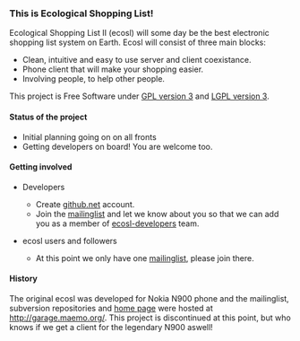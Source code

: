 
### This is Ecological Shopping List!

Ecological Shopping List II (ecosl) will some day be the best electronic shopping list
system on Earth. Ecosl will consist of three main blocks:

* Clean, intuitive and easy to use server and client coexistance.
* Phone client that will make your shopping easier.
* Involving people, to help other people.

This project is Free Software under [GPL version 3](http://www.gnu.org/licenses/gpl.txt) and
[LGPL version 3](http://www.gnu.org/licenses/lgpl.txt).


#### Status of the project

* Initial planning going on on all fronts
* Getting developers on board! You are welcome too.


#### Getting involved

* Developers
  * Create [github.net](https://github.com/account) account.
  * Join the [mailinglist](https://sse.fi/mailman/listinfo/ecosl) and let we know about you so that we can add you as a member of [ecosl-developers](https://github.com/organizations/ecosl-developers) team.

* ecosl users and followers
  * At this point we only have one [mailinglist](https://sse.fi/mailman/listinfo/ecosl), please join there.


#### History

The original ecosl was developed for Nokia N900 phone and the mailinglist, subversion repositories and [home page](http://ecosl.garage.maemo.org/) were hosted at http://garage.maemo.org/.
This project is discontinued at this point, but who knows if we get a client for the legendary N900 aswell!
